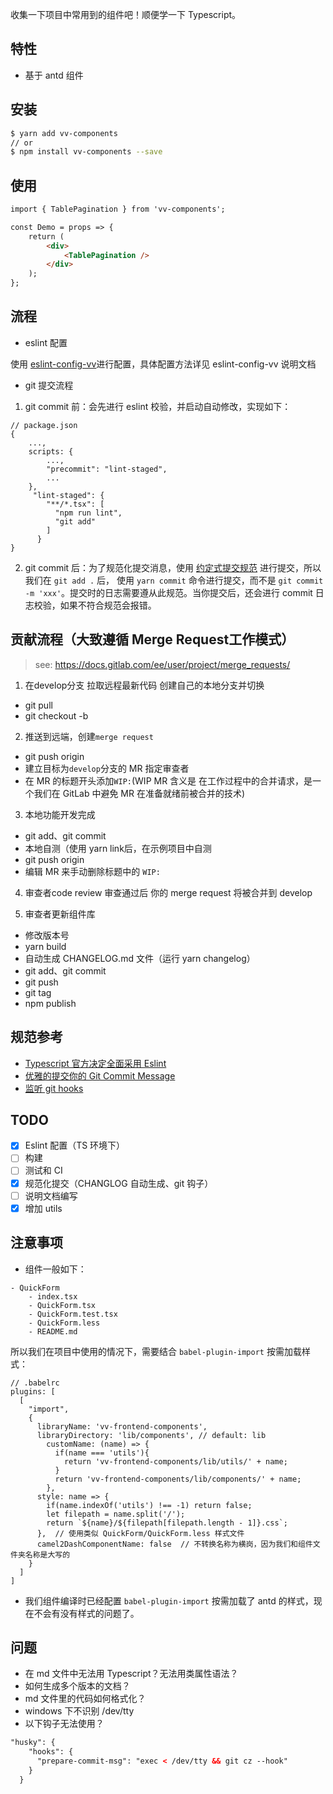 
收集一下项目中常用到的组件吧！顺便学一下 Typescript。

## 特性

- 基于 antd 组件

## 安装

````bash
$ yarn add vv-components
// or
$ npm install vv-components --save
````

## 使用

````html
import { TablePagination } from 'vv-components';

const Demo = props => {
    return (
        <div>
            <TablePagination />
        </div>
    );
};
````

## 流程

- eslint 配置

使用 [eslint-config-vv](http://172.16.1.127:8050/VV-FRONTEND/eslint-config)进行配置，具体配置方法详见 eslint-config-vv 说明文档

- git 提交流程

1. git commit 前：会先进行 eslint 校验，并启动自动修改，实现如下：

````
// package.json
{
    ...,
    scripts: {
        ...,
        "precommit": "lint-staged",
        ...
    },
     "lint-staged": {
        "**/*.tsx": [
          "npm run lint",
          "git add"
        ]
      }
}
````

2. git commit 后：为了规范化提交消息，使用 [约定式提交规范](https://www.conventionalcommits.org/zh/v1.0.0-beta.3/) 进行提交，所以我们在 `git add .` 后，
使用 `yarn commit` 命令进行提交，而不是 `git commit -m 'xxx'`。提交时的日志需要遵从此规范。当你提交后，还会进行 commit 日志校验，如果不符合规范会报错。

##  贡献流程（大致遵循 Merge Request工作模式）
> see: https://docs.gitlab.com/ee/user/project/merge_requests/

1. 在develop分支 拉取远程最新代码 创建自己的本地分支并切换
  - git pull 
  - git checkout -b <branchName>

2. 推送到远端，创建`merge request`
  - git push origin <branchName>
  - 建立目标为`develop`分支的 MR 指定审查者
  - 在 MR 的标题开头添加`WIP:`(WIP MR 含义是 在工作过程中的合并请求，是一个我们在 GitLab 中避免 MR 在准备就绪前被合并的技术)

3. 本地功能开发完成
  - git add、git commit
  - 本地自测（使用 yarn link后，在示例项目中自测
  - git push origin <branchName>
  - 编辑 MR 来手动删除标题中的 `WIP:`

4. 审查者code review 审查通过后 你的 merge request 将被合并到 develop

5. 审查者更新组件库
  - 修改版本号
  - yarn build
  - 自动生成 CHANGELOG.md 文件（运行 yarn changelog）
  - git add、git commit
  - git push
  - git tag
  - npm publish

## 规范参考

- [Typescript 官方决定全面采用 Eslint](https://msd.misuland.com/pd/2884249965817765216)
- [优雅的提交你的 Git Commit Message](https://juejin.im/post/5afc5242f265da0b7f44bee4)
- [监听 git hooks](https://github.com/typicode/husky)

## TODO

- [x] Eslint 配置（TS 环境下）
- [ ] 构建
- [ ] 测试和 CI
- [x] 规范化提交（CHANGLOG 自动生成、git 钩子）
- [ ] 说明文档编写
- [x] 增加 utils

## 注意事项

- 组件一般如下：

````
- QuickForm
    - index.tsx
    - QuickForm.tsx
    - QuickForm.test.tsx
    - QuickForm.less
    - README.md
````

所以我们在项目中使用的情况下，需要结合 `babel-plugin-import` 按需加载样式：

````
// .babelrc
plugins: [
  [
    "import",
    {
      libraryName: 'vv-frontend-components',
      libraryDirectory: 'lib/components', // default: lib
        customName: (name) => {
          if(name === 'utils'){
            return 'vv-frontend-components/lib/utils/' + name;
          }
          return 'vv-frontend-components/lib/components/' + name;
        },
      style: name => {
        if(name.indexOf('utils') !== -1) return false;
        let filepath = name.split('/');
        return `${name}/${filepath[filepath.length - 1]}.css`;
      },  // 使用类似 QuickForm/QuickForm.less 样式文件
      camel2DashComponentName: false  // 不转换名称为横岗，因为我们和组件文件夹名称是大写的
    }
  ]
]
````

- 我们组件编译时已经配置 `babel-plugin-import` 按需加载了 antd 的样式，现在不会有没有样式的问题了。

## 问题

- 在 md 文件中无法用 Typescript？无法用类属性语法？
- 如何生成多个版本的文档？
- md 文件里的代码如何格式化？
- windows 下不识别 /dev/tty
- 以下钩子无法使用？

````html
"husky": {
    "hooks": {
      "prepare-commit-msg": "exec < /dev/tty && git cz --hook"
    }
  }
````